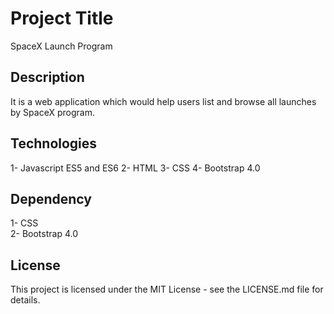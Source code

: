 # Project Title
SpaceX Launch Program

## Description
It is a web application which would help users list and browse all launches by SpaceX
program.

## Technologies

1- Javascript ES5 and ES6
2- HTML
3- CSS
4- Bootstrap 4.0

## Dependency
1- CSS   
2- Bootstrap 4.0

 

## License
This project is licensed under the MIT License - see the LICENSE.md file for details.  